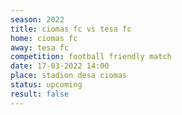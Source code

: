 ```yaml
---
season: 2022
title: ciomas fc vs tesa fc
home: ciomas fc
away: tesa fc
competition: football friendly match
date: 17-03-2022 14:00
place: stadion desa ciomas
status: upcoming
result: false
---
```

